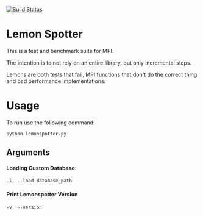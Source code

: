 [![Build Status](https://travis-ci.com/martinruefenacht/lemonspotter.svg?token=pPyajLGh7dycZ7EPBDvw&branch=develop)](https://travis-ci.com/martinruefenacht/lemonspotter)

# Lemon Spotter
This is a test and benchmark suite for MPI.

The intention is to not rely on an entire library, but only incremental steps.

Lemons are both tests that fail, MPI functions that don't do the correct thing and 
bad performance implementations.


# Usage 

To run use the following command: 
```
python lemonspotter.py
```

## Arguments

#### Loading Custom Database:
```-l, --load database_path```

#### Print Lemonspotter Version
```-v, --version```


